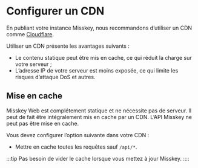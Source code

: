 # Configurer un CDN

En publiant votre instance Misskey, nous recommandons d’utiliser un CDN comme [Cloudflare](https://www.cloudflare.com/).

Utiliser un CDN présente les avantages suivants :

- Le contenu statique peut être mis en cache, ce qui réduit la charge sur votre serveur ;
- L’adresse IP de votre serveur est moins exposée, ce qui limite les risques d’attaque DoS et autres.

## Mise en cache

Misskey Web est complétement statique et ne nécessite pas de serveur. Il peut de fait être intégralement mis en cache par un CDN.
L’API Misskey ne peut pas être mise en cache.

Vous devez configurer l’option suivante dans votre CDN :

- Mettre en cache toutes les requêtes sauf `/api/*`.

:::tip
Pas besoin de vider le cache lorsque vous mettez à jour Misskey.
::::
